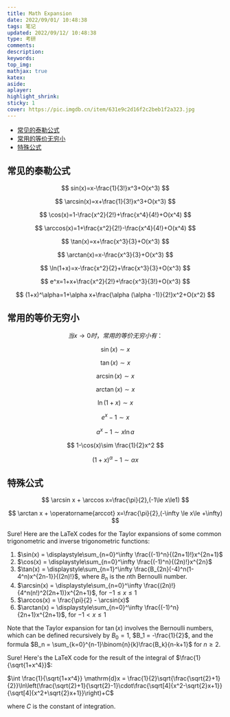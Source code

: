 ```yaml
---
title: Math Expansion
date: 2022/09/01/ 10:48:38
tags: 笔记
updated: 2022/09/12/ 10:48:38
type: 考研
comments:
description:
keywords:
top_img:
mathjax: true
katex:
aside:
aplayer:
highlight_shrink:
sticky: 1
cover: https://pic.imgdb.cn/item/631e9c2d16f2c2beb1f2a323.jpg
---
```


- [常见的泰勒公式](#常见的泰勒公式)
- [常用的等价无穷小](#常用的等价无穷小)
- [特殊公式](#特殊公式)

## 常见的泰勒公式

$$
sin(x)=x-\frac{1}{3!}x^3+O(x^3)
$$

$$
\arcsin(x)=x+\frac{1}{3!}x^3+O(x^3)
$$

$$
\cos(x)=1-\frac{x^2}{2!}+\frac{x^4}{4!}+O(x^4)
$$

$$
\arccos(x)=1+\frac{x^2}{2!}-\frac{x^4}{4!}+O(x^4)
$$

$$
\tan(x)=x+\frac{x^3}{3}+O(x^3)
$$

$$
\arctan(x)=x-\frac{x^3}{3}+O(x^3)
$$

$$
\ln(1+x)=x-\frac{x^2}{2}+\frac{x^3}{3}+O(x^3)
$$

$$
e^x=1+x+\frac{x^2}{2!}+\frac{x^3}{3!}+O(x^3)
$$

$$
(1+x)^\alpha=1+\alpha x+\frac{\alpha (\alpha -1)}{2!}x^2+O(x^2)
$$

## 常用的等价无穷小

$$
当x\to0时，常用的等价无穷小有：
$$

$$
\sin(x)\sim x
$$

$$
\tan(x) \sim x
$$

$$
\arcsin(x)\sim x
$$

$$
\arctan(x)\sim x
$$

$$
\ln(1+x)\sim x
$$

$$
e^x-1\sim x
$$

$$
a^x-1\sim x\ln a
$$

$$
1-\cos(x)\sim \frac{1}{2}x^2
$$

$$
(1+x)^\alpha-1\sim \alpha x
$$

## 特殊公式

$$
\arcsin x + \arccos x=\frac{\pi}{2},(-1\le x\le1)
$$

$$
\arctan x + \operatorname{arccot} x=\frac{\pi}{2},(-\infty \le x\le +\infty)
$$

Sure! Here are the LaTeX codes for the Taylor expansions of some common trigonometric and inverse trigonometric functions:

1. $\sin(x) = \displaystyle\sum_{n=0}^\infty \frac{(-1)^n}{(2n+1)!}x^{2n+1}$
2. $\cos(x) = \displaystyle\sum_{n=0}^\infty \frac{(-1)^n}{(2n)!}x^{2n}$
3. $\tan(x) = \displaystyle\sum_{n=1}^\infty \frac{B_{2n}(-4)^n(1-4^n)x^{2n-1}}{(2n)!}$, where $B_n$ is the $n$th Bernoulli number.
4. $\arcsin(x) = \displaystyle\sum_{n=0}^\infty \frac{(2n)!}{4^n(n!)^2(2n+1)}x^{2n+1}$, for $-1 \leq x \leq 1$
5. $\arccos(x) = \frac{\pi}{2} - \arcsin(x)$
6. $\arctan(x) = \displaystyle\sum_{n=0}^\infty \frac{(-1)^n}{2n+1}x^{2n+1}$, for $-1 < x \leq 1$

Note that the Taylor expansion for $\tan(x)$ involves the Bernoulli numbers, which can be defined recursively by $B_0 = 1$, $B_1 = -\frac{1}{2}$, and the formula $B_n = \sum_{k=0}^{n-1}\binom{n}{k}\frac{B_k}{n-k+1}$ for $n \geq 2$.





Sure! Here's the LaTeX code for the result of the integral of $\frac{1}{\sqrt{1+x^4}}$:

$\int \frac{1}{\sqrt{1+x^4}} \mathrm{d}x = \frac{1}{2}\sqrt{\frac{\sqrt{2}+1}{2}}\ln\left(\frac{\sqrt{2}+1}{\sqrt{2}-1}\cdot\frac{\sqrt[4]{x^2-\sqrt{2}x+1}}{\sqrt[4]{x^2+\sqrt{2}x+1}}\right)+C$

where $C$ is the constant of integration.

